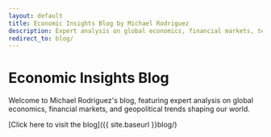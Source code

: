 ```yaml
---
layout: default
title: Economic Insights Blog by Michael Rodriguez
description: Expert analysis on global economics, financial markets, technology disruption, and geopolitical trends from economist Michael Rodriguez. In-depth perspectives on economic warfare, monetary policy, and market trends.
redirect_to: blog/
---
```


# Economic Insights Blog

Welcome to Michael Rodriguez's blog, featuring expert analysis on global economics, financial markets, and geopolitical trends shaping our world.

[Click here to visit the blog]({{ site.baseurl }}blog/)

